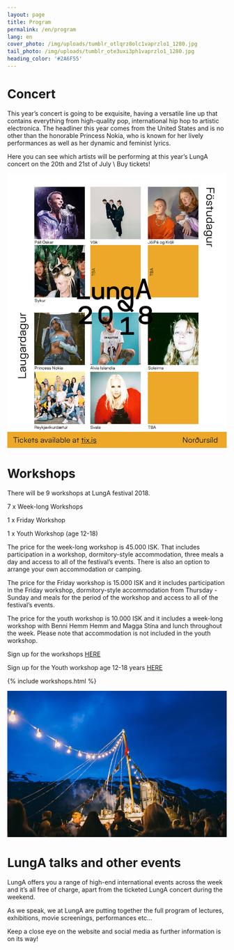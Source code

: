 ```yaml
---
layout: page
title: Program
permalink: /en/program
lang: en
cover_photo: /img/uploads/tumblr_otlqrz8olc1vaprzlo1_1280.jpg
tail_photo: /img/uploads/tumblr_ote3uxi3ph1vaprzlo1_1280.jpg
heading_color: '#2A6F55'
---
```

# Concert

This year’s concert is going to be exquisite, having a versatile line up that contains everything from high-quality pop, international hip hop to artistic electronica. The headliner this year comes from the United States and is no other than the honorable Princess Nokia, who is known for her lively performances as well as her dynamic and feminist lyrics.  

Here you can see which artists will be performing at this year’s LungA concert on the 20th and 21st of July  \  Buy tickets!

![null](/img/uploads/lunga_fb_lineup_1.jpg)

# Workshops

There will be 9 workshops at LungA festival 2018.

7 x Week-long Workshops 

1 x Friday Workshop

1 x Youth Workshop (age 12-18)

The price for the week-long workshop is 45.000 ISK. That includes participation in a workshop, dormitory-style accommodation, three meals a day and access to all of the festival’s events. There is also an option to arrange your own accommodation or camping.

The price for the Friday workshop is 15.000 ISK and it includes participation in the Friday workshop, dormitory-style accommodation from Thursday - Sunday and meals for the period of the workshop and access to all of the festival’s events.  

The price for the youth workshop is 10.000 ISK and it includes a week-long workshop with Benni Hemm Hemm and Magga Stína and lunch throughout the week. Please note that accommodation is not included in the youth workshop.

Sign up for the workshops [HERE](<https://podio.com/webforms/20823240/1432298 >)

Sign up for the Youth workshop age 12-18 years  [HERE](<https://podio.com/webforms/20823273/1432303 >)

{% include workshops.html %}

![null](/img/uploads/lunga-1-64.jpg)

# LungA talks and other events

LungA offers you a range of high-end international events across the week and it’s all free of charge, apart from the ticketed LungA concert during the weekend. 

As we speak, we at LungA are putting together the full program of lectures, exhibitions, movie screenings, performances etc...

Keep a close eye on the website and social media as further information is on its way!
